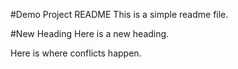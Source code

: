 #Demo Project README
This is a simple readme file.

#New Heading
Here is a new heading.

Here is where conflicts happen.